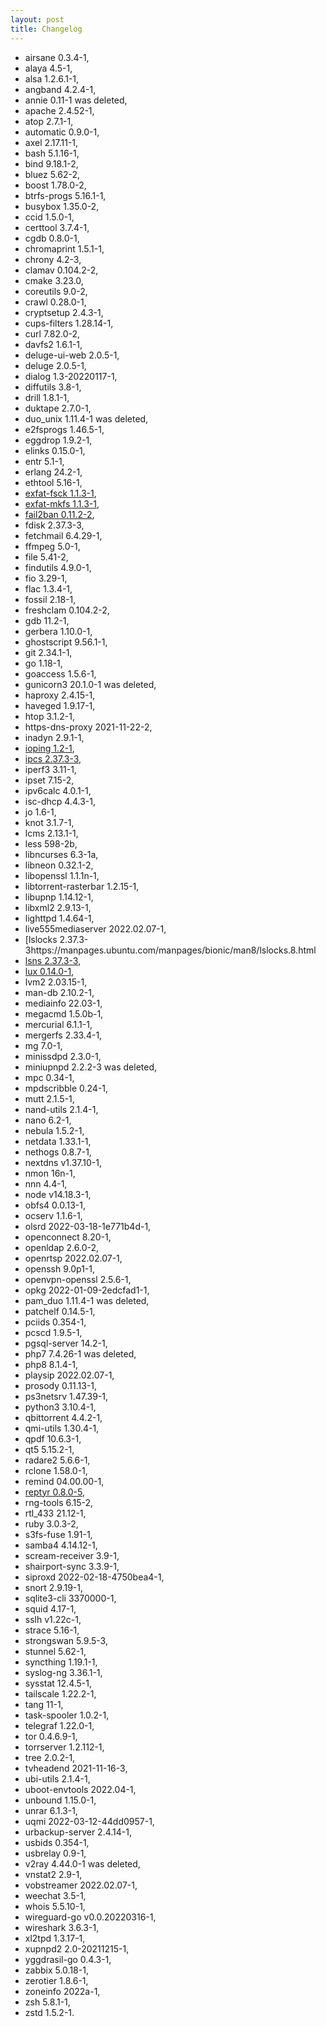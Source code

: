 ```yaml
---
layout: post
title: Changelog
---
```



* airsane 0.3.4-1,
* alaya 4.5-1,
* alsa 1.2.6.1-1,
* angband 4.2.4-1,
* annie 0.11-1 was deleted,
* apache 2.4.52-1,
* atop 2.7.1-1,
* automatic 0.9.0-1,
* axel 2.17.11-1,
* bash 5.1.16-1,
* bind 9.18.1-2,
* bluez 5.62-2,
* boost 1.78.0-2,
* btrfs-progs 5.16.1-1,
* busybox 1.35.0-2,
* ccid 1.5.0-1,
* certtool 3.7.4-1,
* cgdb 0.8.0-1,
* chromaprint 1.5.1-1,
* chrony 4.2-3,
* clamav 0.104.2-2,
* cmake 3.23.0,
* coreutils 9.0-2,
* crawl 0.28.0-1,
* cryptsetup 2.4.3-1,
* cups-filters 1.28.14-1,
* curl 7.82.0-2,
* davfs2 1.6.1-1,
* deluge-ui-web 2.0.5-1,
* deluge 2.0.5-1,
* dialog 1.3-20220117-1,
* diffutils 3.8-1,
* drill 1.8.1-1,
* duktape 2.7.0-1,
* duo_unix 1.11.4-1 was deleted,
* e2fsprogs 1.46.5-1,
* eggdrop 1.9.2-1,
* elinks 0.15.0-1,
* entr 5.1-1,
* erlang 24.2-1,
* ethtool 5.16-1,
* [exfat-fsck 1.1.3-1](https://www.manpagez.com/man/8/fsck_exfat/),
* [exfat-mkfs 1.1.3-1](https://man.archlinux.org/man/mkfs.exfat.8),
* [fail2ban 0.11.2-2](https://github.com/fail2ban/fail2ban),
* fdisk 2.37.3-3,
* fetchmail 6.4.29-1,
* ffmpeg 5.0-1,
* file 5.41-2,
* findutils 4.9.0-1,
* fio 3.29-1,
* flac 1.3.4-1,
* fossil 2.18-1,
* freshclam 0.104.2-2,
* gdb 11.2-1,
* gerbera 1.10.0-1,
* ghostscript 9.56.1-1,
* git 2.34.1-1,
* go 1.18-1,
* goaccess 1.5.6-1,
* gunicorn3 20.1.0-1 was deleted,
* haproxy 2.4.15-1,
* haveged 1.9.17-1,
* htop 3.1.2-1,
* https-dns-proxy 2021-11-22-2,
* inadyn 2.9.1-1,
* [ioping 1.2-1](https://manpages.ubuntu.com/manpages/xenial/man1/ioping.1.html),
* [ipcs 2.37.3-3](https://manpages.org/ipcs),
* iperf3 3.11-1,
* ipset 7.15-2,
* ipv6calc 4.0.1-1,
* isc-dhcp 4.4.3-1,
* jo 1.6-1,
* knot 3.1.7-1,
* lcms 2.13.1-1,
* less 598-2b,
* libncurses 6.3-1a,
* libneon 0.32.1-2,
* libopenssl 1.1.1n-1,
* libtorrent-rasterbar 1.2.15-1,
* libupnp 1.14.12-1,
* libxml2 2.9.13-1,
* lighttpd 1.4.64-1,
* live555mediaserver 2022.02.07-1,
* [lslocks 2.37.3-3https://manpages.ubuntu.com/manpages/bionic/man8/lslocks.8.html
* [lsns 2.37.3-3](https://man7.org/linux/man-pages/man8/lsns.8.html),
* [lux 0.14.0-1](https://github.com/iawia002/lux),
* lvm2 2.03.15-1,
* man-db 2.10.2-1,
* mediainfo 22.03-1,
* megacmd 1.5.0b-1,
* mercurial 6.1.1-1,
* mergerfs 2.33.4-1,
* mg 7.0-1,
* minissdpd 2.3.0-1,
* miniupnpd 2.2.2-3 was deleted,
* mpc 0.34-1,
* mpdscribble 0.24-1,
* mutt 2.1.5-1,
* nand-utils 2.1.4-1,
* nano 6.2-1,
* nebula 1.5.2-1,
* netdata 1.33.1-1,
* nethogs 0.8.7-1,
* nextdns v1.37.10-1,
* nmon 16n-1,
* nnn 4.4-1,
* node v14.18.3-1,
* obfs4 0.0.13-1,
* ocserv 1.1.6-1,
* olsrd 2022-03-18-1e771b4d-1,
* openconnect 8.20-1,
* openldap 2.6.0-2,
* openrtsp 2022.02.07-1,
* openssh 9.0p1-1,
* openvpn-openssl 2.5.6-1,
* opkg 2022-01-09-2edcfad1-1,
* pam_duo 1.11.4-1 was deleted,
* patchelf 0.14.5-1,
* pciids 0.354-1,
* pcscd 1.9.5-1,
* pgsql-server 14.2-1,
* php7 7.4.26-1 was deleted,
* php8 8.1.4-1,
* playsip 2022.02.07-1,
* prosody 0.11.13-1,
* ps3netsrv 1.47.39-1,
* python3 3.10.4-1,
* qbittorrent 4.4.2-1,
* qmi-utils 1.30.4-1,
* qpdf 10.6.3-1,
* qt5 5.15.2-1,
* radare2 5.6.6-1,
* rclone 1.58.0-1,
* remind 04.00.00-1,
* [reptyr 0.8.0-5](https://github.com/nelhage/reptyr),
* rng-tools 6.15-2,
* rtl_433 21.12-1,
* ruby 3.0.3-2,
* s3fs-fuse 1.91-1,
* samba4 4.14.12-1,
* scream-receiver 3.9-1,
* shairport-sync 3.3.9-1,
* siproxd 2022-02-18-4750bea4-1,
* snort 2.9.19-1,
* sqlite3-cli 3370000-1,
* squid 4.17-1,
* sslh v1.22c-1,
* strace 5.16-1,
* strongswan 5.9.5-3,
* stunnel 5.62-1,
* syncthing 1.19.1-1,
* syslog-ng 3.36.1-1,
* sysstat 12.4.5-1,
* tailscale 1.22.2-1,
* tang 11-1,
* task-spooler 1.0.2-1,
* telegraf 1.22.0-1,
* tor 0.4.6.9-1,
* torrserver 1.2.112-1,
* tree 2.0.2-1,
* tvheadend 2021-11-16-3,
* ubi-utils 2.1.4-1,
* uboot-envtools 2022.04-1,
* unbound 1.15.0-1,
* unrar 6.1.3-1,
* uqmi 2022-03-12-44dd0957-1,
* urbackup-server 2.4.14-1,
* usbids 0.354-1,
* usbrelay 0.9-1,
* v2ray 4.44.0-1 was deleted,
* vnstat2 2.9-1,
* vobstreamer 2022.02.07-1,
* weechat 3.5-1,
* whois 5.5.10-1,
* wireguard-go v0.0.20220316-1,
* wireshark 3.6.3-1,
* xl2tpd 1.3.17-1,
* xupnpd2 2.0-20211215-1,
* yggdrasil-go 0.4.3-1,
* zabbix 5.0.18-1,
* zerotier 1.8.6-1,
* zoneinfo 2022a-1,
* zsh 5.8.1-1,
* zstd 1.5.2-1.
